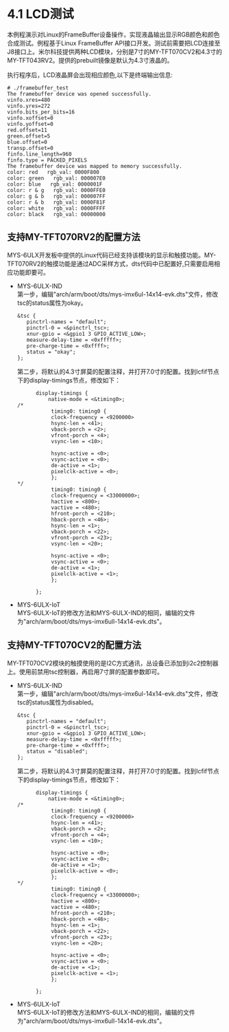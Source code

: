 # 4.1 LCD测试

本例程演示对Linux的FrameBuffer设备操作，实现液晶输出显示RGB颜色和颜色合成测试。例程基于Linux FrameBuffer API接口开发。测试前需要把LCD连接至J8接口上。米尔科技提供两种LCD模块，分别是7寸的MY-TFT070CV2和4.3寸的MY-TFT043RV2。提供的prebuilt镜像是默认为4.3寸液晶的。

执行程序后，LCD液晶屏会出现相应颜色,以下是终端输出信息:

```
# ./framebuffer_test
The framebuffer device was opened successfully.
vinfo.xres=480
vinfo.yres=272
vinfo.bits_per_bits=16
vinfo.xoffset=0
vinfo.yoffset=0
red.offset=11
green.offset=5
blue.offset=0
transp.offset=0
finfo.line_length=960
finfo.type = PACKED_PIXELS
The framebuffer device was mapped to memory successfully.
color: red   rgb_val: 0000F800
color: green   rgb_val: 000007E0
color: blue   rgb_val: 0000001F
color: r & g   rgb_val: 0000FFE0
color: g & b   rgb_val: 000007FF
color: r & b   rgb_val: 0000F81F
color: white   rgb_val: 0000FFFF
color: black   rgb_val: 00000000
```

## 支持MY-TFT070RV2的配置方法

MYS-6ULX开发板中提供的Linux代码已经支持该模块的显示和触摸功能。MY-TFT070RV2的触摸功能是通过ADC采样方式，dts代码中已配置好,只需要启用相应功能即要可。

* MYS-6ULX-IND  
  第一步，编辑"arch/arm/boot/dts/mys-imx6ul-14x14-evk.dts"文件，修改tsc的status属性为okay。

  ```
  &tsc {
     pinctrl-names = "default";
     pinctrl-0 = <&pinctrl_tsc>;
     xnur-gpio = <&gpio1 3 GPIO_ACTIVE_LOW>;
     measure-delay-time = <0xfffff>;
     pre-charge-time = <0xffff>;
     status = "okay";
  };
  ```

  第二步，将默认的4.3寸屏莫的配置注释，并打开7.0寸的配置。找到lcfif节点下的display-timings节点，修改如下：

  ```
        display-timings {
            native-mode = <&timing0>;
  /*
             timing0: timing0 {
             clock-frequency = <9200000>
             hsync-len = <41>;
             vback-porch = <2>;
             vfront-porch = <4>;
             vsync-len = <10>;

             hsync-active = <0>;
             vsync-active = <0>;
             de-active = <1>;
             pixelclk-active = <0>;
             };
  */
             timing0: timing0 {
             clock-frequency = <33000000>;
             hactive = <800>;
             vactive = <480>;
             hfront-porch = <210>;
             hback-porch = <46>;
             hsync-len = <1>;
             vback-porch = <22>;
             vfront-porch = <23>;
             vsync-len = <20>;

             hsync-active = <0>;
             vsync-active = <0>;
             de-active = <1>;
             pixelclk-active = <1>;
             };

        };
  ```

* MYS-6ULX-IoT  
  MYS-6ULX-IoT的修改方法和MYS-6ULX-IND的相同，编辑的文件为"arch/arm/boot/dts/mys-imx6ull-14x14-evk.dts"。

## 支持MY-TFT070CV2的配置方法

MY-TFT070CV2模块的触摸使用的是I2C方式通讯，丛设备已添加到i2c2控制器上。使用前禁用tsc控制器，再启用7寸屏的配置参数即可。

* MYS-6ULX-IND  
  第一步，编辑"arch/arm/boot/dts/mys-imx6ul-14x14-evk.dts"文件，修改tsc的status属性为disabled。

  ```
  &tsc {
     pinctrl-names = "default";
     pinctrl-0 = <&pinctrl_tsc>;
     xnur-gpio = <&gpio1 3 GPIO_ACTIVE_LOW>;
     measure-delay-time = <0xfffff>;
     pre-charge-time = <0xffff>;
     status = "disabled";
  };
  ```

  第二步，将默认的4.3寸屏莫的配置注释，并打开7.0寸的配置。找到lcfif节点下的display-timings节点，修改如下：

  ```
        display-timings {
            native-mode = <&timing0>;
  /*
             timing0: timing0 {
             clock-frequency = <9200000>
             hsync-len = <41>;
             vback-porch = <2>;
             vfront-porch = <4>;
             vsync-len = <10>;

             hsync-active = <0>;
             vsync-active = <0>;
             de-active = <1>;
             pixelclk-active = <0>;
             };
  */
             timing0: timing0 {
             clock-frequency = <33000000>;
             hactive = <800>;
             vactive = <480>;
             hfront-porch = <210>;
             hback-porch = <46>;
             hsync-len = <1>;
             vback-porch = <22>;
             vfront-porch = <23>;
             vsync-len = <20>;

             hsync-active = <0>;
             vsync-active = <0>;
             de-active = <1>;
             pixelclk-active = <1>;
             };

        };
  ```

* MYS-6ULX-IoT  
  MYS-6ULX-IoT的修改方法和MYS-6ULX-IND的相同，编辑的文件为"arch/arm/boot/dts/mys-imx6ull-14x14-evk.dts"。



